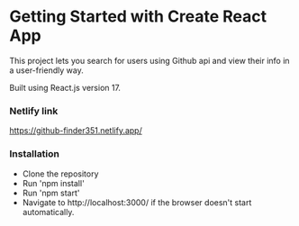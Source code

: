 # Getting Started with Create React App

This project lets you search for users using Github api and view their info in a user-friendly way.


Built using React.js version 17.

### Netlify link
https://github-finder351.netlify.app/

### Installation
- Clone the repository
- Run 'npm install'
- Run 'npm start'
- Navigate to http://localhost:3000/ if the browser doesn't start automatically.
